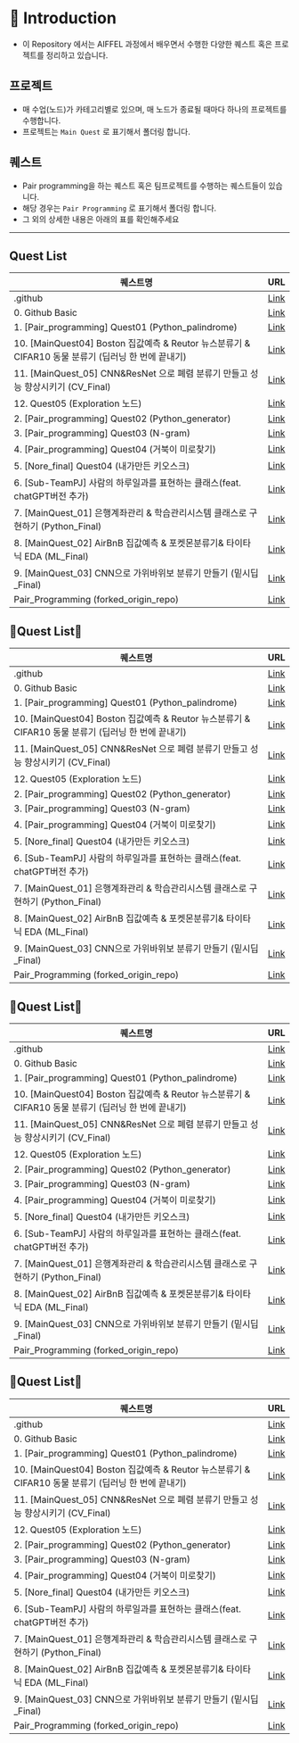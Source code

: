 # 📌 Introduction

- 이 Repository 에서는 AIFFEL 과정에서 배우면서 수행한 다양한 퀘스트 혹은 프로젝트를 정리하고 있습니다.

## 프로젝트
- 매 수업(노드)가 카테고리별로 있으며, 매 노드가 종료될 때마다 하나의 프로젝트를 수행합니다.
- 프로젝트는 `Main Quest` 로 표기해서 폴더링 합니다.

## 퀘스트
- Pair programming을 하는 퀘스트 혹은 팀프로젝트를 수행하는 퀘스트들이 있습니다.
- 해당 경우는 `Pair Programming` 로 표기해서 폴더링 합니다.
- 그 외의 상세한 내용은 아래의 표를 확인해주세요
---


## Quest List

| 퀘스트명 | URL |
| --- | --- |
| .github | [Link](https://github.com/Kimgabe/AIFFEL_Online_Quest/tree/main/.github) |
| 0. Github Basic | [Link](https://github.com/Kimgabe/AIFFEL_Online_Quest/tree/main/0.%20Github%20Basic) |
| 1. [Pair_programming] Quest01 (Python_palindrome) | [Link](https://github.com/Kimgabe/AIFFEL_Online_Quest/tree/main/1.%20[Pair_programming]%20Quest01%20(Python_palindrome)) |
| 10. [MainQuest04] Boston 집값예측 & Reutor 뉴스분류기 & CIFAR10 동물 분류기 (딥러닝 한 번에 끝내기) | [Link](https://github.com/Kimgabe/AIFFEL_Online_Quest/tree/main/10.%20[MainQuest04]%20Boston%20%EC%A7%91%EA%B0%92%EC%98%88%EC%B8%A1%20&%20Reutor%20%EB%89%B4%EC%8A%A4%EB%B6%84%EB%A5%98%EA%B8%B0%20&%20CIFAR10%20%EB%8F%99%EB%AC%BC%20%EB%B6%84%EB%A5%98%EA%B8%B0%20(%EB%94%A5%EB%9F%AC%EB%8B%9D%20%ED%95%9C%20%EB%B2%88%EC%97%90%20%EB%81%9D%EB%82%B4%EA%B8%B0)) |
| 11. [MainQuest_05] CNN&ResNet 으로 폐렴 분류기 만들고 성능 향상시키기 (CV_Final) | [Link](https://github.com/Kimgabe/AIFFEL_Online_Quest/tree/main/11.%20[MainQuest_05]%20CNN&ResNet%20%EC%9C%BC%EB%A1%9C%20%ED%8F%90%EB%A0%B4%20%EB%B6%84%EB%A5%98%EA%B8%B0%20%EB%A7%8C%EB%93%A4%EA%B3%A0%20%EC%84%B1%EB%8A%A5%20%ED%96%A5%EC%83%81%EC%8B%9C%ED%82%A4%EA%B8%B0%20(CV_Final)) |
| 12. Quest05 (Exploration 노드) | [Link](https://github.com/Kimgabe/AIFFEL_Online_Quest/tree/main/12.%20Quest05%20(Exploration%20%EB%85%B8%EB%93%9C)) |
| 2. [Pair_programming] Quest02 (Python_generator) | [Link](https://github.com/Kimgabe/AIFFEL_Online_Quest/tree/main/2.%20[Pair_programming]%20Quest02%20(Python_generator)) |
| 3. [Pair_programming] Quest03 (N-gram) | [Link](https://github.com/Kimgabe/AIFFEL_Online_Quest/tree/main/3.%20[Pair_programming]%20Quest03%20(N-gram)) |
| 4. [Pair_programming] Quest04 (거북이 미로찾기) | [Link](https://github.com/Kimgabe/AIFFEL_Online_Quest/tree/main/4.%20[Pair_programming]%20Quest04%20(%EA%B1%B0%EB%B6%81%EC%9D%B4%20%EB%AF%B8%EB%A1%9C%EC%B0%BE%EA%B8%B0)) |
| 5. [Nore_final] Quest04 (내가만든 키오스크) | [Link](https://github.com/Kimgabe/AIFFEL_Online_Quest/tree/main/5.%20[Nore_final]%20Quest04%20(%EB%82%B4%EA%B0%80%EB%A7%8C%EB%93%A0%20%ED%82%A4%EC%98%A4%EC%8A%A4%ED%81%AC)) |
| 6. [Sub-TeamPJ] 사람의 하루일과를 표현하는 클래스(feat. chatGPT버전 추가) | [Link](https://github.com/Kimgabe/AIFFEL_Online_Quest/tree/main/6.%20[Sub-TeamPJ]%20%EC%82%AC%EB%9E%8C%EC%9D%98%20%ED%95%98%EB%A3%A8%EC%9D%BC%EA%B3%BC%EB%A5%BC%20%ED%91%9C%ED%98%84%ED%95%98%EB%8A%94%20%ED%81%B4%EB%9E%98%EC%8A%A4(feat.%20chatGPT%EB%B2%84%EC%A0%84%20%EC%B6%94%EA%B0%80)) |
| 7. [MainQuest_01] 은행계좌관리 & 학습관리시스템 클래스로 구현하기 (Python_Final) | [Link](https://github.com/Kimgabe/AIFFEL_Online_Quest/tree/main/7.%20[MainQuest_01]%20%EC%9D%80%ED%96%89%EA%B3%84%EC%A2%8C%EA%B4%80%EB%A6%AC%20&%20%ED%95%99%EC%8A%B5%EA%B4%80%EB%A6%AC%EC%8B%9C%EC%8A%A4%ED%85%9C%20%ED%81%B4%EB%9E%98%EC%8A%A4%EB%A1%9C%20%EA%B5%AC%ED%98%84%ED%95%98%EA%B8%B0%20(Python_Final)) |
| 8. [MainQuest_02] AirBnB 집값예측 & 포켓몬분류기& 타이타닉 EDA (ML_Final) | [Link](https://github.com/Kimgabe/AIFFEL_Online_Quest/tree/main/8.%20[MainQuest_02]%20AirBnB%20%EC%A7%91%EA%B0%92%EC%98%88%EC%B8%A1%20&%20%ED%8F%AC%EC%BC%93%EB%AA%AC%EB%B6%84%EB%A5%98%EA%B8%B0&%20%ED%83%80%EC%9D%B4%ED%83%80%EB%8B%89%20EDA%20(ML_Final)) |
| 9. [MainQuest_03] CNN으로 가위바위보 분류기 만들기 (밑시딥_Final) | [Link](https://github.com/Kimgabe/AIFFEL_Online_Quest/tree/main/9.%20[MainQuest_03]%20CNN%EC%9C%BC%EB%A1%9C%20%EA%B0%80%EC%9C%84%EB%B0%94%EC%9C%84%EB%B3%B4%20%EB%B6%84%EB%A5%98%EA%B8%B0%20%EB%A7%8C%EB%93%A4%EA%B8%B0%20(%EB%B0%91%EC%8B%9C%EB%94%A5_Final)) |
| Pair_Programming (forked_origin_repo) | [Link](https://github.com/Kimgabe/AIFFEL_Online_Quest/tree/main/Pair_Programming%20(forked_origin_repo)) |


## 📑Quest List📑

| 퀘스트명 | URL |
| --- | --- |
| .github | [Link](https://github.com/Kimgabe/AIFFEL_Online_Quest/tree/main/.github) |
| 0. Github Basic | [Link](https://github.com/Kimgabe/AIFFEL_Online_Quest/tree/main/0.%20Github%20Basic) |
| 1. [Pair_programming] Quest01 (Python_palindrome) | [Link](https://github.com/Kimgabe/AIFFEL_Online_Quest/tree/main/1.%20[Pair_programming]%20Quest01%20(Python_palindrome)) |
| 10. [MainQuest04] Boston 집값예측 & Reutor 뉴스분류기 & CIFAR10 동물 분류기 (딥러닝 한 번에 끝내기) | [Link](https://github.com/Kimgabe/AIFFEL_Online_Quest/tree/main/10.%20[MainQuest04]%20Boston%20%EC%A7%91%EA%B0%92%EC%98%88%EC%B8%A1%20&%20Reutor%20%EB%89%B4%EC%8A%A4%EB%B6%84%EB%A5%98%EA%B8%B0%20&%20CIFAR10%20%EB%8F%99%EB%AC%BC%20%EB%B6%84%EB%A5%98%EA%B8%B0%20(%EB%94%A5%EB%9F%AC%EB%8B%9D%20%ED%95%9C%20%EB%B2%88%EC%97%90%20%EB%81%9D%EB%82%B4%EA%B8%B0)) |
| 11. [MainQuest_05] CNN&ResNet 으로 폐렴 분류기 만들고 성능 향상시키기 (CV_Final) | [Link](https://github.com/Kimgabe/AIFFEL_Online_Quest/tree/main/11.%20[MainQuest_05]%20CNN&ResNet%20%EC%9C%BC%EB%A1%9C%20%ED%8F%90%EB%A0%B4%20%EB%B6%84%EB%A5%98%EA%B8%B0%20%EB%A7%8C%EB%93%A4%EA%B3%A0%20%EC%84%B1%EB%8A%A5%20%ED%96%A5%EC%83%81%EC%8B%9C%ED%82%A4%EA%B8%B0%20(CV_Final)) |
| 12. Quest05 (Exploration 노드) | [Link](https://github.com/Kimgabe/AIFFEL_Online_Quest/tree/main/12.%20Quest05%20(Exploration%20%EB%85%B8%EB%93%9C)) |
| 2. [Pair_programming] Quest02 (Python_generator) | [Link](https://github.com/Kimgabe/AIFFEL_Online_Quest/tree/main/2.%20[Pair_programming]%20Quest02%20(Python_generator)) |
| 3. [Pair_programming] Quest03 (N-gram) | [Link](https://github.com/Kimgabe/AIFFEL_Online_Quest/tree/main/3.%20[Pair_programming]%20Quest03%20(N-gram)) |
| 4. [Pair_programming] Quest04 (거북이 미로찾기) | [Link](https://github.com/Kimgabe/AIFFEL_Online_Quest/tree/main/4.%20[Pair_programming]%20Quest04%20(%EA%B1%B0%EB%B6%81%EC%9D%B4%20%EB%AF%B8%EB%A1%9C%EC%B0%BE%EA%B8%B0)) |
| 5. [Nore_final] Quest04 (내가만든 키오스크) | [Link](https://github.com/Kimgabe/AIFFEL_Online_Quest/tree/main/5.%20[Nore_final]%20Quest04%20(%EB%82%B4%EA%B0%80%EB%A7%8C%EB%93%A0%20%ED%82%A4%EC%98%A4%EC%8A%A4%ED%81%AC)) |
| 6. [Sub-TeamPJ] 사람의 하루일과를 표현하는 클래스(feat. chatGPT버전 추가) | [Link](https://github.com/Kimgabe/AIFFEL_Online_Quest/tree/main/6.%20[Sub-TeamPJ]%20%EC%82%AC%EB%9E%8C%EC%9D%98%20%ED%95%98%EB%A3%A8%EC%9D%BC%EA%B3%BC%EB%A5%BC%20%ED%91%9C%ED%98%84%ED%95%98%EB%8A%94%20%ED%81%B4%EB%9E%98%EC%8A%A4(feat.%20chatGPT%EB%B2%84%EC%A0%84%20%EC%B6%94%EA%B0%80)) |
| 7. [MainQuest_01] 은행계좌관리 & 학습관리시스템 클래스로 구현하기 (Python_Final) | [Link](https://github.com/Kimgabe/AIFFEL_Online_Quest/tree/main/7.%20[MainQuest_01]%20%EC%9D%80%ED%96%89%EA%B3%84%EC%A2%8C%EA%B4%80%EB%A6%AC%20&%20%ED%95%99%EC%8A%B5%EA%B4%80%EB%A6%AC%EC%8B%9C%EC%8A%A4%ED%85%9C%20%ED%81%B4%EB%9E%98%EC%8A%A4%EB%A1%9C%20%EA%B5%AC%ED%98%84%ED%95%98%EA%B8%B0%20(Python_Final)) |
| 8. [MainQuest_02] AirBnB 집값예측 & 포켓몬분류기& 타이타닉 EDA (ML_Final) | [Link](https://github.com/Kimgabe/AIFFEL_Online_Quest/tree/main/8.%20[MainQuest_02]%20AirBnB%20%EC%A7%91%EA%B0%92%EC%98%88%EC%B8%A1%20&%20%ED%8F%AC%EC%BC%93%EB%AA%AC%EB%B6%84%EB%A5%98%EA%B8%B0&%20%ED%83%80%EC%9D%B4%ED%83%80%EB%8B%89%20EDA%20(ML_Final)) |
| 9. [MainQuest_03] CNN으로 가위바위보 분류기 만들기 (밑시딥_Final) | [Link](https://github.com/Kimgabe/AIFFEL_Online_Quest/tree/main/9.%20[MainQuest_03]%20CNN%EC%9C%BC%EB%A1%9C%20%EA%B0%80%EC%9C%84%EB%B0%94%EC%9C%84%EB%B3%B4%20%EB%B6%84%EB%A5%98%EA%B8%B0%20%EB%A7%8C%EB%93%A4%EA%B8%B0%20(%EB%B0%91%EC%8B%9C%EB%94%A5_Final)) |
| Pair_Programming (forked_origin_repo) | [Link](https://github.com/Kimgabe/AIFFEL_Online_Quest/tree/main/Pair_Programming%20(forked_origin_repo)) |


## 📑Quest List📑

| 퀘스트명 | URL |
| --- | --- |
| .github | [Link](https://github.com/Kimgabe/AIFFEL_Online_Quest/tree/main/.github) |
| 0. Github Basic | [Link](https://github.com/Kimgabe/AIFFEL_Online_Quest/tree/main/0.%20Github%20Basic) |
| 1. [Pair_programming] Quest01 (Python_palindrome) | [Link](https://github.com/Kimgabe/AIFFEL_Online_Quest/tree/main/1.%20[Pair_programming]%20Quest01%20(Python_palindrome)) |
| 10. [MainQuest04] Boston 집값예측 & Reutor 뉴스분류기 & CIFAR10 동물 분류기 (딥러닝 한 번에 끝내기) | [Link](https://github.com/Kimgabe/AIFFEL_Online_Quest/tree/main/10.%20[MainQuest04]%20Boston%20%EC%A7%91%EA%B0%92%EC%98%88%EC%B8%A1%20&%20Reutor%20%EB%89%B4%EC%8A%A4%EB%B6%84%EB%A5%98%EA%B8%B0%20&%20CIFAR10%20%EB%8F%99%EB%AC%BC%20%EB%B6%84%EB%A5%98%EA%B8%B0%20(%EB%94%A5%EB%9F%AC%EB%8B%9D%20%ED%95%9C%20%EB%B2%88%EC%97%90%20%EB%81%9D%EB%82%B4%EA%B8%B0)) |
| 11. [MainQuest_05] CNN&ResNet 으로 폐렴 분류기 만들고 성능 향상시키기 (CV_Final) | [Link](https://github.com/Kimgabe/AIFFEL_Online_Quest/tree/main/11.%20[MainQuest_05]%20CNN&ResNet%20%EC%9C%BC%EB%A1%9C%20%ED%8F%90%EB%A0%B4%20%EB%B6%84%EB%A5%98%EA%B8%B0%20%EB%A7%8C%EB%93%A4%EA%B3%A0%20%EC%84%B1%EB%8A%A5%20%ED%96%A5%EC%83%81%EC%8B%9C%ED%82%A4%EA%B8%B0%20(CV_Final)) |
| 12. Quest05 (Exploration 노드) | [Link](https://github.com/Kimgabe/AIFFEL_Online_Quest/tree/main/12.%20Quest05%20(Exploration%20%EB%85%B8%EB%93%9C)) |
| 2. [Pair_programming] Quest02 (Python_generator) | [Link](https://github.com/Kimgabe/AIFFEL_Online_Quest/tree/main/2.%20[Pair_programming]%20Quest02%20(Python_generator)) |
| 3. [Pair_programming] Quest03 (N-gram) | [Link](https://github.com/Kimgabe/AIFFEL_Online_Quest/tree/main/3.%20[Pair_programming]%20Quest03%20(N-gram)) |
| 4. [Pair_programming] Quest04 (거북이 미로찾기) | [Link](https://github.com/Kimgabe/AIFFEL_Online_Quest/tree/main/4.%20[Pair_programming]%20Quest04%20(%EA%B1%B0%EB%B6%81%EC%9D%B4%20%EB%AF%B8%EB%A1%9C%EC%B0%BE%EA%B8%B0)) |
| 5. [Nore_final] Quest04 (내가만든 키오스크) | [Link](https://github.com/Kimgabe/AIFFEL_Online_Quest/tree/main/5.%20[Nore_final]%20Quest04%20(%EB%82%B4%EA%B0%80%EB%A7%8C%EB%93%A0%20%ED%82%A4%EC%98%A4%EC%8A%A4%ED%81%AC)) |
| 6. [Sub-TeamPJ] 사람의 하루일과를 표현하는 클래스(feat. chatGPT버전 추가) | [Link](https://github.com/Kimgabe/AIFFEL_Online_Quest/tree/main/6.%20[Sub-TeamPJ]%20%EC%82%AC%EB%9E%8C%EC%9D%98%20%ED%95%98%EB%A3%A8%EC%9D%BC%EA%B3%BC%EB%A5%BC%20%ED%91%9C%ED%98%84%ED%95%98%EB%8A%94%20%ED%81%B4%EB%9E%98%EC%8A%A4(feat.%20chatGPT%EB%B2%84%EC%A0%84%20%EC%B6%94%EA%B0%80)) |
| 7. [MainQuest_01] 은행계좌관리 & 학습관리시스템 클래스로 구현하기 (Python_Final) | [Link](https://github.com/Kimgabe/AIFFEL_Online_Quest/tree/main/7.%20[MainQuest_01]%20%EC%9D%80%ED%96%89%EA%B3%84%EC%A2%8C%EA%B4%80%EB%A6%AC%20&%20%ED%95%99%EC%8A%B5%EA%B4%80%EB%A6%AC%EC%8B%9C%EC%8A%A4%ED%85%9C%20%ED%81%B4%EB%9E%98%EC%8A%A4%EB%A1%9C%20%EA%B5%AC%ED%98%84%ED%95%98%EA%B8%B0%20(Python_Final)) |
| 8. [MainQuest_02] AirBnB 집값예측 & 포켓몬분류기& 타이타닉 EDA (ML_Final) | [Link](https://github.com/Kimgabe/AIFFEL_Online_Quest/tree/main/8.%20[MainQuest_02]%20AirBnB%20%EC%A7%91%EA%B0%92%EC%98%88%EC%B8%A1%20&%20%ED%8F%AC%EC%BC%93%EB%AA%AC%EB%B6%84%EB%A5%98%EA%B8%B0&%20%ED%83%80%EC%9D%B4%ED%83%80%EB%8B%89%20EDA%20(ML_Final)) |
| 9. [MainQuest_03] CNN으로 가위바위보 분류기 만들기 (밑시딥_Final) | [Link](https://github.com/Kimgabe/AIFFEL_Online_Quest/tree/main/9.%20[MainQuest_03]%20CNN%EC%9C%BC%EB%A1%9C%20%EA%B0%80%EC%9C%84%EB%B0%94%EC%9C%84%EB%B3%B4%20%EB%B6%84%EB%A5%98%EA%B8%B0%20%EB%A7%8C%EB%93%A4%EA%B8%B0%20(%EB%B0%91%EC%8B%9C%EB%94%A5_Final)) |
| Pair_Programming (forked_origin_repo) | [Link](https://github.com/Kimgabe/AIFFEL_Online_Quest/tree/main/Pair_Programming%20(forked_origin_repo)) |


## 📑Quest List📑

| 퀘스트명 | URL |
| --- | --- |
| .github | [Link](https://github.com/Kimgabe/AIFFEL_Online_Quest/tree/main/.github) |
| 0. Github Basic | [Link](https://github.com/Kimgabe/AIFFEL_Online_Quest/tree/main/0.%20Github%20Basic) |
| 1. [Pair_programming] Quest01 (Python_palindrome) | [Link](https://github.com/Kimgabe/AIFFEL_Online_Quest/tree/main/1.%20[Pair_programming]%20Quest01%20(Python_palindrome)) |
| 10. [MainQuest04] Boston 집값예측 & Reutor 뉴스분류기 & CIFAR10 동물 분류기 (딥러닝 한 번에 끝내기) | [Link](https://github.com/Kimgabe/AIFFEL_Online_Quest/tree/main/10.%20[MainQuest04]%20Boston%20%EC%A7%91%EA%B0%92%EC%98%88%EC%B8%A1%20&%20Reutor%20%EB%89%B4%EC%8A%A4%EB%B6%84%EB%A5%98%EA%B8%B0%20&%20CIFAR10%20%EB%8F%99%EB%AC%BC%20%EB%B6%84%EB%A5%98%EA%B8%B0%20(%EB%94%A5%EB%9F%AC%EB%8B%9D%20%ED%95%9C%20%EB%B2%88%EC%97%90%20%EB%81%9D%EB%82%B4%EA%B8%B0)) |
| 11. [MainQuest_05] CNN&ResNet 으로 폐렴 분류기 만들고 성능 향상시키기 (CV_Final) | [Link](https://github.com/Kimgabe/AIFFEL_Online_Quest/tree/main/11.%20[MainQuest_05]%20CNN&ResNet%20%EC%9C%BC%EB%A1%9C%20%ED%8F%90%EB%A0%B4%20%EB%B6%84%EB%A5%98%EA%B8%B0%20%EB%A7%8C%EB%93%A4%EA%B3%A0%20%EC%84%B1%EB%8A%A5%20%ED%96%A5%EC%83%81%EC%8B%9C%ED%82%A4%EA%B8%B0%20(CV_Final)) |
| 12. Quest05 (Exploration 노드) | [Link](https://github.com/Kimgabe/AIFFEL_Online_Quest/tree/main/12.%20Quest05%20(Exploration%20%EB%85%B8%EB%93%9C)) |
| 2. [Pair_programming] Quest02 (Python_generator) | [Link](https://github.com/Kimgabe/AIFFEL_Online_Quest/tree/main/2.%20[Pair_programming]%20Quest02%20(Python_generator)) |
| 3. [Pair_programming] Quest03 (N-gram) | [Link](https://github.com/Kimgabe/AIFFEL_Online_Quest/tree/main/3.%20[Pair_programming]%20Quest03%20(N-gram)) |
| 4. [Pair_programming] Quest04 (거북이 미로찾기) | [Link](https://github.com/Kimgabe/AIFFEL_Online_Quest/tree/main/4.%20[Pair_programming]%20Quest04%20(%EA%B1%B0%EB%B6%81%EC%9D%B4%20%EB%AF%B8%EB%A1%9C%EC%B0%BE%EA%B8%B0)) |
| 5. [Nore_final] Quest04 (내가만든 키오스크) | [Link](https://github.com/Kimgabe/AIFFEL_Online_Quest/tree/main/5.%20[Nore_final]%20Quest04%20(%EB%82%B4%EA%B0%80%EB%A7%8C%EB%93%A0%20%ED%82%A4%EC%98%A4%EC%8A%A4%ED%81%AC)) |
| 6. [Sub-TeamPJ] 사람의 하루일과를 표현하는 클래스(feat. chatGPT버전 추가) | [Link](https://github.com/Kimgabe/AIFFEL_Online_Quest/tree/main/6.%20[Sub-TeamPJ]%20%EC%82%AC%EB%9E%8C%EC%9D%98%20%ED%95%98%EB%A3%A8%EC%9D%BC%EA%B3%BC%EB%A5%BC%20%ED%91%9C%ED%98%84%ED%95%98%EB%8A%94%20%ED%81%B4%EB%9E%98%EC%8A%A4(feat.%20chatGPT%EB%B2%84%EC%A0%84%20%EC%B6%94%EA%B0%80)) |
| 7. [MainQuest_01] 은행계좌관리 & 학습관리시스템 클래스로 구현하기 (Python_Final) | [Link](https://github.com/Kimgabe/AIFFEL_Online_Quest/tree/main/7.%20[MainQuest_01]%20%EC%9D%80%ED%96%89%EA%B3%84%EC%A2%8C%EA%B4%80%EB%A6%AC%20&%20%ED%95%99%EC%8A%B5%EA%B4%80%EB%A6%AC%EC%8B%9C%EC%8A%A4%ED%85%9C%20%ED%81%B4%EB%9E%98%EC%8A%A4%EB%A1%9C%20%EA%B5%AC%ED%98%84%ED%95%98%EA%B8%B0%20(Python_Final)) |
| 8. [MainQuest_02] AirBnB 집값예측 & 포켓몬분류기& 타이타닉 EDA (ML_Final) | [Link](https://github.com/Kimgabe/AIFFEL_Online_Quest/tree/main/8.%20[MainQuest_02]%20AirBnB%20%EC%A7%91%EA%B0%92%EC%98%88%EC%B8%A1%20&%20%ED%8F%AC%EC%BC%93%EB%AA%AC%EB%B6%84%EB%A5%98%EA%B8%B0&%20%ED%83%80%EC%9D%B4%ED%83%80%EB%8B%89%20EDA%20(ML_Final)) |
| 9. [MainQuest_03] CNN으로 가위바위보 분류기 만들기 (밑시딥_Final) | [Link](https://github.com/Kimgabe/AIFFEL_Online_Quest/tree/main/9.%20[MainQuest_03]%20CNN%EC%9C%BC%EB%A1%9C%20%EA%B0%80%EC%9C%84%EB%B0%94%EC%9C%84%EB%B3%B4%20%EB%B6%84%EB%A5%98%EA%B8%B0%20%EB%A7%8C%EB%93%A4%EA%B8%B0%20(%EB%B0%91%EC%8B%9C%EB%94%A5_Final)) |
| Pair_Programming (forked_origin_repo) | [Link](https://github.com/Kimgabe/AIFFEL_Online_Quest/tree/main/Pair_Programming%20(forked_origin_repo)) |
